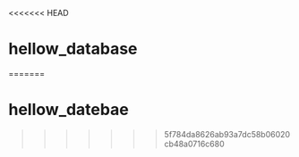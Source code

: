 <<<<<<< HEAD
# hellow_database
=======
# hellow_datebae
>>>>>>> 5f784da8626ab93a7dc58b06020cb48a0716c680
